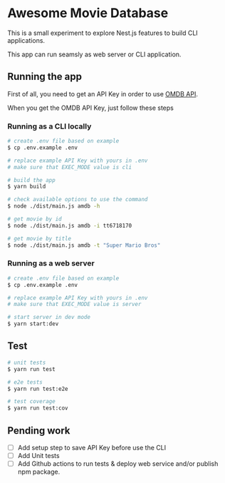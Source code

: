 # Awesome Movie Database

This is a small experiment to explore Nest.js features to build CLI applications. 

This app can run seamsly as web server or CLI application.

## Running the app
First of all, you need to get an API Key in order to use [OMDB API](https://www.omdbapi.com/apikey.aspx).

When you get the OMDB API Key, just follow these steps

### Running as a CLI locally

```bash
# create .env file based on example
$ cp .env.example .env

# replace example API Key with yours in .env
# make sure that EXEC_MODE value is cli

# build the app
$ yarn build

# check available options to use the command
$ node ./dist/main.js amdb -h

# get movie by id
$ node ./dist/main.js amdb -i tt6718170

# get movie by title
$ node ./dist/main.js amdb -t "Super Mario Bros"
```

### Running as a web server
```bash
# create .env file based on example
$ cp .env.example .env

# replace example API Key with yours in .env
# make sure that EXEC_MODE value is server

# start server in dev mode
$ yarn start:dev
```

## Test

```bash
# unit tests
$ yarn run test

# e2e tests
$ yarn run test:e2e

# test coverage
$ yarn run test:cov
```

## Pending work
- [ ] Add setup step to save API Key before use the CLI
- [ ] Add Unit tests 
- [ ] Add Github actions to run tests & deploy web service and/or publish npm package.